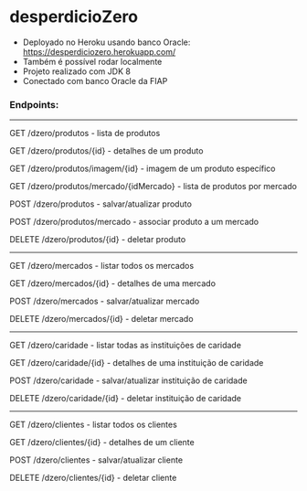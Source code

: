# desperdicioZero

- Deployado no Heroku usando banco Oracle: https://desperdiciozero.herokuapp.com/
- Também é possível rodar localmente
- Projeto realizado com JDK 8
- Conectado com banco Oracle da FIAP

### Endpoints:

---
GET /dzero/produtos - lista de produtos

GET /dzero/produtos/{id} - detalhes de um produto

GET /dzero/produtos/imagem/{id} - imagem de um produto específico

GET /dzero/produtos/mercado/{idMercado} - lista de produtos por mercado

POST /dzero/produtos - salvar/atualizar produto

POST /dzero/produtos/mercado - associar produto a um mercado

DELETE /dzero/produtos/{id} - deletar produto

----

GET /dzero/mercados - listar todos os mercados

GET /dzero/mercados/{id} - detalhes de uma mercado

POST /dzero/mercados - salvar/atualizar mercado

DELETE /dzero/mercados/{id} - deletar mercado

-----

GET /dzero/caridade - listar todas as instituições de caridade

GET /dzero/caridade/{id} - detalhes de uma instituição de caridade

POST /dzero/caridade - salvar/atualizar instituição de caridade

DELETE /dzero/caridade/{id} - deletar instituição de caridade

-----

GET /dzero/clientes - listar todos os clientes

GET /dzero/clientes/{id} - detalhes de um cliente

POST /dzero/clientes - salvar/atualizar cliente

DELETE /dzero/clientes/{id} - deletar cliente